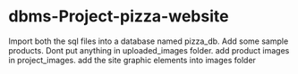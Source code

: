 # dbms-Project-pizza-website

Import both the sql files into a database named pizza_db.
Add some sample products.
Dont put anything in uploaded_images folder.
add product images in project_images.
add the site graphic elements into images folder
